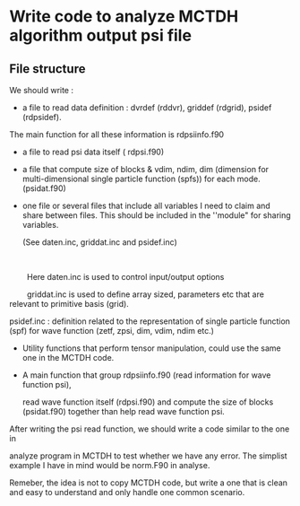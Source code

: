 # Write code to analyze MCTDH algorithm output psi file



## File structure



We should write :

* a file to read data definition : dvrdef (rddvr), griddef (rdgrid), psidef (rdpsidef).

The main function for all these information is rdpsiinfo.f90



* a file to read psi data itself ( rdpsi.f90)



* a file that compute size of blocks & vdim, ndim, dim (dimension for multi-dimensional single particle function (spfs)) for each mode. (psidat.f90)



* one file or several files  that include all variables I need to claim and share between files. This should be included in the ''module" for sharing variables. 
  
  (See daten.inc, griddat.inc and psidef.inc)

    

        Here daten.inc is used to control input/output options

        griddat.inc is used to define array sized, parameters etc that are relevant to primitive basis (grid).

psidef.inc : definition related to the representation of single particle function (spf) for wave function (zetf, zpsi, dim, vdim, ndim etc.)



* Utility functions that perform tensor manipulation, could use the same one in the MCTDH code.
  
  

* A main function that group rdpsiinfo.f90 (read information for wave function psi),
  
  read wave function itself (rdpsi.f90) and compute the size of blocks (psidat.f90) together than help read wave function psi.



After writing the psi read function, we should write a code similar to the one in 

analyze program in MCTDH to test whether we have any error. The simplist example I have in mind would be norm.F90 in analyse.



Remeber, the idea is not  to copy MCTDH code, but write a one that is clean and easy to understand and only handle one common scenario.














